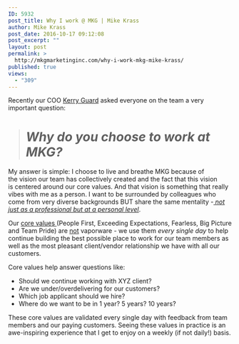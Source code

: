 ```yaml
---
ID: 5932
post_title: Why I work @ MKG | Mike Krass
author: Mike Krass
post_date: 2016-10-17 09:12:08
post_excerpt: ""
layout: post
permalink: >
  http://mkgmarketinginc.com/why-i-work-mkg-mike-krass/
published: true
views:
  - "309"
---
```

Recently our COO <a href="http://mkgmarketinginc.com/about/team/kerryguard/">Kerry Guard</a> asked everyone on the team a very important question:
<blockquote>
<h1><em>Why do you choose to work at MKG?</em></h1>
</blockquote>
My answer is simple: I choose to live and breathe MKG because of the vision our team has collectively created and the fact that this vision is centered around our core values. And that vision is something that really vibes with me as a person. I want to be surrounded by colleagues who come from very diverse backgrounds BUT share the same mentality -<span style="text-decoration: underline;"><em> not just as a professional but at a personal level</em></span>.

Our <a href="http://mkgmarketinginc.com/about/values/">core values </a>(People First, Exceeding Expectations, Fearless, Big Picture and Team Pride) are <span style="text-decoration: underline;">not</span> vaporware - we use them <em>every single day</em> to help continue building the best possible place to work for our team members as well as the most pleasant client/vendor relationship we have with all our customers.

Core values help answer questions like:
<ul>
 	<li>Should we continue working with XYZ client?</li>
 	<li>Are we under/overdelivering for our customers?</li>
 	<li>Which job applicant should we hire?</li>
 	<li>Where do we want to be in 1 year? 5 years? 10 years?</li>
</ul>
These core values are validated every single day with feedback from team members and our paying customers. Seeing these values in practice is an awe-inspiring experience that I get to enjoy on a weekly (if not daily!) basis.

&nbsp;

&nbsp;